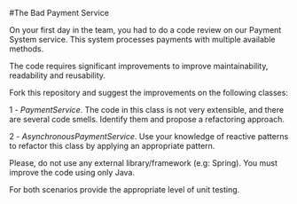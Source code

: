 #The Bad Payment Service

On your first day in the team, you had to do a code review on our Payment System service. This system processes payments with multiple available methods.

The code requires significant improvements to improve maintainability, readability and reusability. 

Fork this repository and suggest the improvements on the following classes:

1 - *PaymentService*. The code in this class is not very extensible, and there are several code smells. Identify them and propose a refactoring approach.

2 - *AsynchronousPaymentService*. Use your knowledge of reactive patterns to refactor this class by applying an appropriate pattern. 

Please, do not use any external library/framework (e.g: Spring). You must improve the code using only Java.
 
For both scenarios provide the appropriate level of unit testing.


